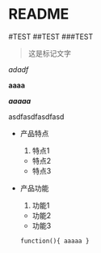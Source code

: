# README

#TEST
##TEST
###TEST

> 这是标记文字

*adadf*

**aaaa**

***aaaaa***

asdfasdfasdfasd

* 产品特点
    1. 特点1
    - 特点2
    - 特点3
* 产品功能
    1. 功能1
    - 功能2
    - 功能3


	`function(){
			aaaaa
}`